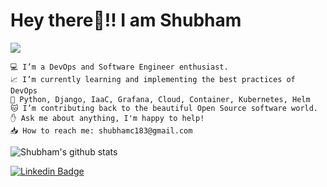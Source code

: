 # Hey there👋!! I am Shubham
![](https://komarev.com/ghpvc/?username=shubhamc183)


    💻 I’m a DevOps and Software Engineer enthusiast.
    📈 I’m currently learning and implementing the best practices of DevOps
    💟 Python, Django, IaaC, Grafana, Cloud, Container, Kubernetes, Helm
    🐱 I’m contributing back to the beautiful Open Source software world.
    ✋ Ask me about anything, I'm happy to help!
    📥 How to reach me: shubhamc183@gmail.com

 ![Shubham's github stats](https://github-readme-stats.vercel.app/api?username=shubhamc183&count_private=true&show_icons=true&theme=dark)


[![Linkedin Badge](https://img.shields.io/badge/-LinkedIn-blue?style=flat-square&logo=Linkedin&logoColor=white&link=https://www.linkedin.com/in/shubhamc183/)](https://www.linkedin.com/in/shubhamc183/)
